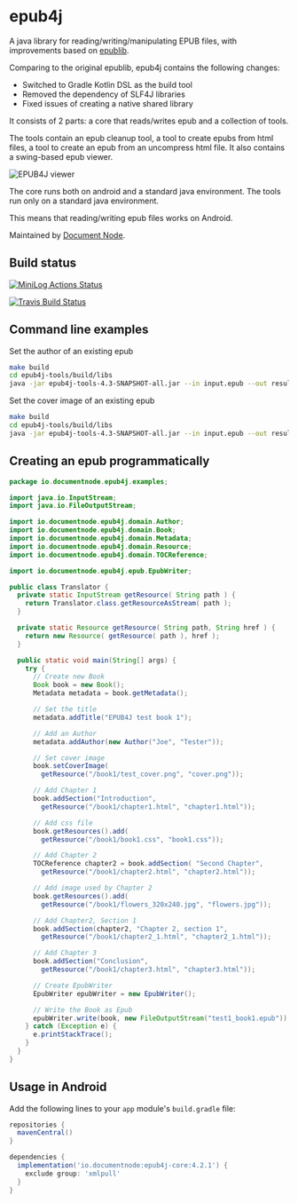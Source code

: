 ﻿# epub4j

A java library for reading/writing/manipulating EPUB files, with improvements based on [epublib](https://github.com/psiegman/epublib).

Comparing to the original epublib, epub4j contains the following changes:
* Switched to Gradle Kotlin DSL as the build tool
* Removed the dependency of SLF4J libraries
* Fixed issues of creating a native shared library

It consists of 2 parts: a core that reads/writes epub and a collection of tools.

The tools contain an epub cleanup tool, a tool to create epubs from html files, a tool to create an epub from an uncompress html file. It also contains a swing-based epub viewer.

![EPUB4J viewer](doc/Alice%E2%80%99s-Adventures-in-Wonderland_2011-01-30_18-17-30.png)

The core runs both on android and a standard java environment. The tools run only on a standard java environment.

This means that reading/writing epub files works on Android.

Maintained by [Document Node](https://documentnode.io).

## Build status

[![MiniLog Actions Status](https://github.com/documentnode/epub4j/workflows/Java%20CI%20with%20Gradle/badge.svg)](https://github.com/documentnode/epub4j/actions)

[![Travis Build Status](https://travis-ci.org/documentnode/epub4j.svg?branch=main)](https://travis-ci.org/documentnode/epub4j)

## Command line examples

Set the author of an existing epub

```bash
make build
cd epub4j-tools/build/libs
java -jar epub4j-tools-4.3-SNAPSHOT-all.jar --in input.epub --out result.epub --author Tester,Joe
```

Set the cover image of an existing epub

```bash
make build
cd epub4j-tools/build/libs
java -jar epub4j-tools-4.3-SNAPSHOT-all.jar --in input.epub --out result.epub --cover-image my_cover.jpg
```

## Creating an epub programmatically

```java
package io.documentnode.epub4j.examples;

import java.io.InputStream;
import java.io.FileOutputStream;

import io.documentnode.epub4j.domain.Author;
import io.documentnode.epub4j.domain.Book;
import io.documentnode.epub4j.domain.Metadata;
import io.documentnode.epub4j.domain.Resource;
import io.documentnode.epub4j.domain.TOCReference;

import io.documentnode.epub4j.epub.EpubWriter;

public class Translator {
  private static InputStream getResource( String path ) {
    return Translator.class.getResourceAsStream( path );
  }

  private static Resource getResource( String path, String href ) {
    return new Resource( getResource( path ), href );
  }

  public static void main(String[] args) {
    try {
      // Create new Book
      Book book = new Book();
      Metadata metadata = book.getMetadata();

      // Set the title
      metadata.addTitle("EPUB4J test book 1");

      // Add an Author
      metadata.addAuthor(new Author("Joe", "Tester"));

      // Set cover image
      book.setCoverImage(
        getResource("/book1/test_cover.png", "cover.png"));

      // Add Chapter 1
      book.addSection("Introduction",
        getResource("/book1/chapter1.html", "chapter1.html"));

      // Add css file
      book.getResources().add(
        getResource("/book1/book1.css", "book1.css"));

      // Add Chapter 2
      TOCReference chapter2 = book.addSection( "Second Chapter",
        getResource("/book1/chapter2.html", "chapter2.html"));

      // Add image used by Chapter 2
      book.getResources().add(
        getResource("/book1/flowers_320x240.jpg", "flowers.jpg"));

      // Add Chapter2, Section 1
      book.addSection(chapter2, "Chapter 2, section 1",
        getResource("/book1/chapter2_1.html", "chapter2_1.html"));

      // Add Chapter 3
      book.addSection("Conclusion",
        getResource("/book1/chapter3.html", "chapter3.html"));

      // Create EpubWriter
      EpubWriter epubWriter = new EpubWriter();

      // Write the Book as Epub
      epubWriter.write(book, new FileOutputStream("test1_book1.epub"));
    } catch (Exception e) {
      e.printStackTrace();
    }
  }
}
```

## Usage in Android

Add the following lines to your `app` module's `build.gradle` file:

```groovy
repositories {
  mavenCentral()
}

dependencies {
  implementation('io.documentnode:epub4j-core:4.2.1') {
    exclude group: 'xmlpull'
  }
}
```

